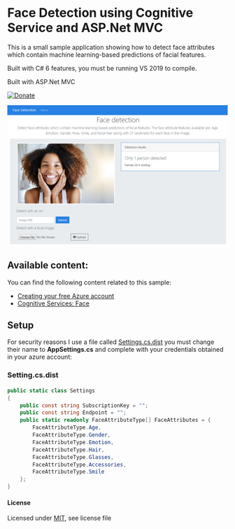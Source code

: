 # Face Detection using Cognitive Service and ASP.Net MVC

This is a small sample application showing how to detect face attributes which contain machine learning-based predictions of facial features.

Built with C# 6 features, you must be running VS 2019 to compile.

Built with ASP.Net MVC

[![Donate](https://img.shields.io/badge/Donate-PayPal-green.svg)](https://www.paypal.me/wilsondonations/5)



![image](images/screenshot.PNG)


## Available content:

You can find the following content related to this sample:

* [Creating your free Azure account](https://azure.microsoft.com/en-us/free/)
* [Cognitive Services: Face](https://azure.microsoft.com/en-us/services/cognitive-services/face/)


## Setup
For security reasons I use a file called [Settings.cs.dist](/src/FaceDetectionClient/Settings.cs.dist) you must change their name to **AppSettings.cs** and complete with your credentials obtained in your azure account:

### Setting.cs.dist

```cs
public static class Settings
{
    public const string SubscriptionKey = "";
    public const string Endpoint = "";
    public static readonly FaceAttributeType[] FaceAttributes = {
        FaceAttributeType.Age,
        FaceAttributeType.Gender,
        FaceAttributeType.Emotion,
        FaceAttributeType.Hair,
        FaceAttributeType.Glasses,
        FaceAttributeType.Accessories,
        FaceAttributeType.Smile
    };
}
```


#### License
Licensed under [MIT](LICENSE), see license file
